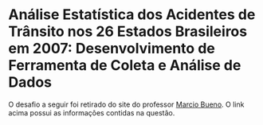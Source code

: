# Análise Estatística dos Acidentes de Trânsito nos 26 Estados Brasileiros em 2007: Desenvolvimento de Ferramenta de Coleta e Análise de Dados
O desafio a seguir foi retirado do site do professor [Marcio Bueno](https://marciobueno.com/arquivos/ensino/ip2/IP2_Lista10_Struct1.pdf).
O link acima possui as informações contidas na questão.
